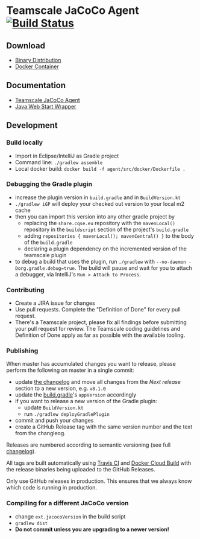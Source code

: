 # Teamscale JaCoCo Agent [![Build Status](https://travis-ci.com/cqse/teamscale-jacoco-agent.svg?branch=master)](https://travis-ci.com/cqse/teamscale-jacoco-agent)

## Download

* [Binary Distribution](https://github.com/cqse/teamscale-jacoco-agent/releases)
* [Docker Container](https://hub.docker.com/r/cqse/teamscale-jacoco-agent/tags/)

## Documentation

* [Teamscale JaCoCo Agent](agent/README.md)
* [Java Web Start Wrapper](javaws-wrapper/README.md)

## Development

### Build locally

* Import in Eclipse/IntelliJ as Gradle project
* Command line: `./gradlew assemble`
* Local docker build: `docker build -f agent/src/docker/Dockerfile .`

### Debugging the Gradle plugin

* increase the plugin version in `build.gradle` and in `BuildVersion.kt`
* `./gradlew iGP` will deploy your checked out version to your local m2 cache
* then you can import this version into any other gradle project by
  * replacing the `share.cqse.eu` repository with the `mavenLocal()` repository in the `buildscript` section of the project's `build.gradle`
  * adding `repositories { mavenLocal(); mavenCentral() }` to the body of the `build.gradle`
  * declaring a plugin dependency on the incremented version of the teamscale plugin
* to debug a build that uses the plugin, run `./gradlew` with `--no-daemon -Dorg.gradle.debug=true`.
  The build will pause and wait for you to attach a debugger, via IntelliJ's `Run > Attach to Process`.

### Contributing

* Create a JIRA issue for changes
* Use pull requests. Complete the "Definition of Done" for every pull request.
* There's a Teamscale project, please fix all findings before submitting your pull request for review. The Teamscale coding guidelines and Definition of Done apply as far as possible with the available tooling.

### Publishing

When master has accumulated changes you want to release, please perform the following on master in a single commit:

- update [the changelog](CHANGELOG.md) and move all changes from the _Next release_ section to a new version, e.g. `v8.1.0`
- update the [build.gradle](build.gradle)'s `appVersion` accordingly
- if you want to release a new version of the Gradle plugin:
    - update `BuildVersion.kt`
    - run `./gradlew deployGradlePlugin`
- commit and push your changes
- create a GitHub Release tag with the same version number and the text from the changleog.

Releases are numbered according to semantic versioning (see full [changelog](CHANGELOG.md)).

All tags are built automatically using [Travis CI](https://travis-ci.com/cqse/teamscale-jacoco-agent) and [Docker Cloud Build](https://cloud.docker.com/swarm/cqse/repository/docker/cqse/teamscale-jacoco-client) with the release binaries being uploaded to the GitHub Releases.

Only use GitHub releases in production. This ensures that we always know which code is running in production.

### Compiling for a different JaCoCo version

* change `ext.jacocoVersion` in the build script
* `gradlew dist`
* **Do not commit unless you are upgrading to a newer version!**
